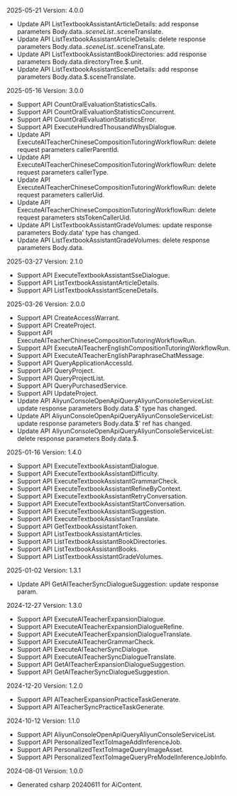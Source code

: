 2025-05-21 Version: 4.0.0
- Update API ListTextbookAssistantArticleDetails: add response parameters Body.data.$.sceneList.$.sceneTranslate.
- Update API ListTextbookAssistantArticleDetails: delete response parameters Body.data.$.sceneList.$.sceneTransLate.
- Update API ListTextbookAssistantBookDirectories: add response parameters Body.data.directoryTree.$.unit.
- Update API ListTextbookAssistantSceneDetails: add response parameters Body.data.$.sceneTranslate.


2025-05-16 Version: 3.0.0
- Support API CountOralEvaluationStatisticsCalls.
- Support API CountOralEvaluationStatisticsConcurrent.
- Support API CountOralEvaluationStatisticsError.
- Support API ExecuteHundredThousandWhysDialogue.
- Update API ExecuteAITeacherChineseCompositionTutoringWorkflowRun: delete request parameters callerParentId.
- Update API ExecuteAITeacherChineseCompositionTutoringWorkflowRun: delete request parameters callerType.
- Update API ExecuteAITeacherChineseCompositionTutoringWorkflowRun: delete request parameters callerUid.
- Update API ExecuteAITeacherChineseCompositionTutoringWorkflowRun: delete request parameters stsTokenCallerUid.
- Update API ListTextbookAssistantGradeVolumes: update response parameters Body.data' type has changed.
- Update API ListTextbookAssistantGradeVolumes: delete response parameters Body.data.


2025-03-27 Version: 2.1.0
- Support API ExecuteTextbookAssistantSseDialogue.
- Support API ListTextbookAssistantArticleDetails.
- Support API ListTextbookAssistantSceneDetails.


2025-03-26 Version: 2.0.0
- Support API CreateAccessWarrant.
- Support API CreateProject.
- Support API ExecuteAITeacherChineseCompositionTutoringWorkflowRun.
- Support API ExecuteAITeacherEnglishCompositionTutoringWorkflowRun.
- Support API ExecuteAITeacherEnglishParaphraseChatMessage.
- Support API QueryApplicationAccessId.
- Support API QueryProject.
- Support API QueryProjectList.
- Support API QueryPurchasedService.
- Support API UpdateProject.
- Update API AliyunConsoleOpenApiQueryAliyunConsoleServiceList: update response parameters Body.data.$' type has changed.
- Update API AliyunConsoleOpenApiQueryAliyunConsoleServiceList: update response parameters Body.data.$' ref has changed.
- Update API AliyunConsoleOpenApiQueryAliyunConsoleServiceList: delete response parameters Body.data.$.


2025-01-16 Version: 1.4.0
- Support API ExecuteTextbookAssistantDialogue.
- Support API ExecuteTextbookAssistantDifficulty.
- Support API ExecuteTextbookAssistantGrammarCheck.
- Support API ExecuteTextbookAssistantRefineByContext.
- Support API ExecuteTextbookAssistantRetryConversation.
- Support API ExecuteTextbookAssistantStartConversation.
- Support API ExecuteTextbookAssistantSuggestion.
- Support API ExecuteTextbookAssistantTranslate.
- Support API GetTextbookAssistantToken.
- Support API ListTextbookAssistantArticles.
- Support API ListTextbookAssistantBookDirectories.
- Support API ListTextbookAssistantBooks.
- Support API ListTextbookAssistantGradeVolumes.


2025-01-02 Version: 1.3.1
- Update API GetAITeacherSyncDialogueSuggestion: update response param.


2024-12-27 Version: 1.3.0
- Support API ExecuteAITeacherExpansionDialogue.
- Support API ExecuteAITeacherExpansionDialogueRefine.
- Support API ExecuteAITeacherExpansionDialogueTranslate.
- Support API ExecuteAITeacherGrammarCheck.
- Support API ExecuteAITeacherSyncDialogue.
- Support API ExecuteAITeacherSyncDialogueTranslate.
- Support API GetAITeacherExpansionDialogueSuggestion.
- Support API GetAITeacherSyncDialogueSuggestion.


2024-12-20 Version: 1.2.0
- Support API AITeacherExpansionPracticeTaskGenerate.
- Support API AITeacherSyncPracticeTaskGenerate.


2024-10-12 Version: 1.1.0
- Support API AliyunConsoleOpenApiQueryAliyunConsoleServiceList.
- Support API PersonalizedTextToImageAddInferenceJob.
- Support API PersonalizedTextToImageQueryImageAsset.
- Support API PersonalizedTextToImageQueryPreModelInferenceJobInfo.


2024-08-01 Version: 1.0.0
- Generated csharp 20240611 for AiContent.

